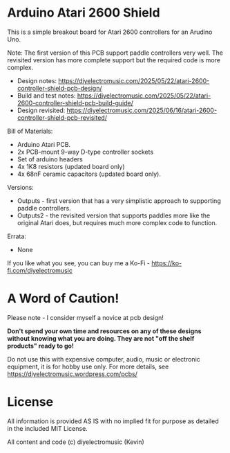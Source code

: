 # Arduino Atari 2600 Shield

This is a simple breakout board for Atari 2600 controllers for an Arudino Uno.

Note: The first version of this PCB support paddle controllers very well.  The revisited version has more complete support but the required code is more complex.

- Design notes: https://diyelectromusic.com/2025/05/22/atari-2600-controller-shield-pcb-design/
- Build and test notes: https://diyelectromusic.com/2025/05/22/atari-2600-controller-shield-pcb-build-guide/
- Design revisited: https://diyelectromusic.com/2025/06/16/atari-2600-controller-shield-pcb-revisited/

Bill of Materials:
- Arduino Atari PCB.
- 2x PCB-mount 9-way D-type controller sockets
- Set of arduino headers
- 4x 1K8 resistors (updated board only)
- 4x 68nF ceramic capacitors (updated board only).

Versions:
- Outputs - first version that has a very simplistic approach to supporting paddle controllers.
- Outputs2 - the revisited version that supports paddles more like the original Atari does, but requires much more complex code to function.

Errata:
- None

If you like what you see, you can buy me a Ko-Fi - https://ko-fi.com/diyelectromusic

#  A Word of Caution!

Please note - I consider myself a novice at pcb design!

**Don't spend your own time and resources on any of these designs without knowing what you are doing.  They are not "off the shelf products" ready to go!**

Do not use this with expensive computer, audio, music or electronic equipment, it is for hobby use only.  For more details, see https://diyelectromusic.wordpress.com/pcbs/

# License

All information is provided AS IS with no implied fit for purpose as detailed in the included MIT License.

All content and code (c) diyelectromusic (Kevin)
